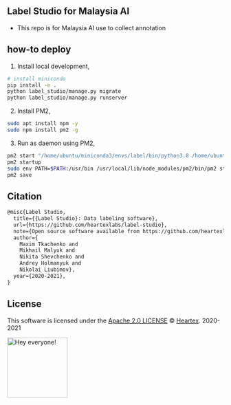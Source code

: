 ## Label Studio for Malaysia AI

- This repo is for Malaysia AI use to collect annotation

## how-to deploy

1. Install local development,

```bash
# install miniconda
pip install -e .
python label_studio/manage.py migrate
python label_studio/manage.py runserver
```

2. Install PM2,

```bash
sudo apt install npm -y
sudo npm install pm2 -g
```

3. Run as daemon using PM2,

```bash
pm2 start "/home/ubuntu/miniconda3/envs/label/bin/python3.8 /home/ubuntu/label-studio/label_studio/manage.py runserver"
pm2 startup
sudo env PATH=$PATH:/usr/bin /usr/local/lib/node_modules/pm2/bin/pm2 startup systemd -u ubuntu --hp /home/ubuntu
pm2 save
```

## Citation

```tex
@misc{Label Studio,
  title={{Label Studio}: Data labeling software},
  url={https://github.com/heartexlabs/label-studio},
  note={Open source software available from https://github.com/heartexlabs/label-studio},
  author={
    Maxim Tkachenko and
    Mikhail Malyuk and
    Nikita Shevchenko and
    Andrey Holmanyuk and
    Nikolai Liubimov},
  year={2020-2021},
}
```

## License

This software is licensed under the [Apache 2.0 LICENSE](/LICENSE) © [Heartex](https://www.heartex.ai/). 2020-2021

<img src="https://github.com/heartexlabs/label-studio/blob/master/images/opossum_looking.png?raw=true" title="Hey everyone!" height="140" width="140" />
